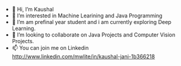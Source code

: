 - 👋 Hi, I’m Kaushal
- 👀 I’m interested in Machine Learining and Java Programming
- 🌱 I’m am prefinal year student and i am currently exploring  Deep Learning.
- 💞️ I’m looking to collaborate on Java Projects and Computer Vision Projects.
- 📫 You can join me on Linkedin http://www.linkedin.com/mwlite/in/kaushal-jani-1b366218

<!---
jKaushalb/jKaushalb is a ✨ special ✨ repository because its `README.md` (this file) appears on your GitHub profile.
You can click the Preview link to take a look at your changes.
--->
